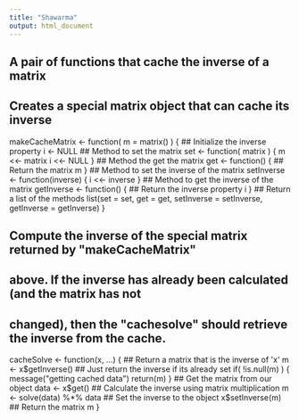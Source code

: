 ```yaml
---
title: "Shawarma"
output: html_document
---
```


## A pair of functions that cache the inverse of a matrix
## Creates a special matrix object that can cache its inverse
makeCacheMatrix <- function( m = matrix() ) {
	## Initialize the inverse property
    i <- NULL
    ## Method to set the matrix
    set <- function( matrix ) {
            m <<- matrix
            i <<- NULL
    }
    ## Method the get the matrix
    get <- function() {
    	## Return the matrix
    	m
    }
    ## Method to set the inverse of the matrix
    setInverse <- function(inverse) {
        i <<- inverse
    }
    ## Method to get the inverse of the matrix
    getInverse <- function() {
        ## Return the inverse property
        i
    }
    ## Return a list of the methods
    list(set = set, get = get,
         setInverse = setInverse,
         getInverse = getInverse)
}
## Compute the inverse of the special matrix returned by "makeCacheMatrix"
## above. If the inverse has already been calculated (and the matrix has not
## changed), then the "cachesolve" should retrieve the inverse from the cache.
cacheSolve <- function(x, ...) {
    ## Return a matrix that is the inverse of 'x'
    m <- x$getInverse()
    ## Just return the inverse if its already set
    if( !is.null(m) ) {
            message("getting cached data")
            return(m)
    }
    ## Get the matrix from our object
    data <- x$get()
    ## Calculate the inverse using matrix multiplication
    m <- solve(data) %*% data
    ## Set the inverse to the object
    x$setInverse(m)
    ## Return the matrix
    m
}
